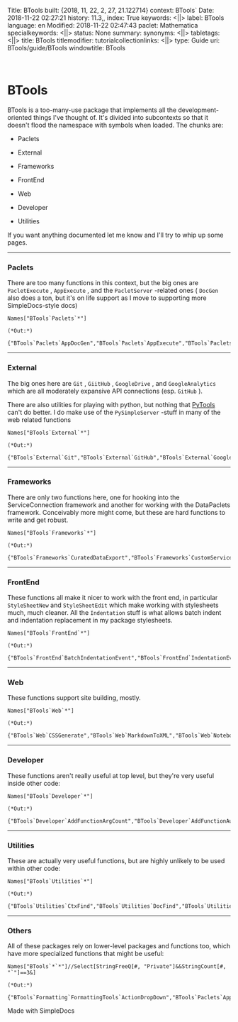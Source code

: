 Title: BTools
built: {2018, 11, 22, 2, 27, 21.122714}
context: BTools`
Date: 2018-11-22 02:27:21
history: 11.3,,
index: True
keywords: <||>
label: BTools
language: en
Modified: 2018-11-22 02:47:43
paclet: Mathematica
specialkeywords: <||>
status: None
summary: 
synonyms: <||>
tabletags: <||>
title: BTools
titlemodifier: 
tutorialcollectionlinks: <||>
type: Guide
uri: BTools/guide/BTools
windowtitle: BTools

<a id="btools" style="width:0;height:0;margin:0;padding:0;">&zwnj;</a>

# BTools

BTools is a too-many-use package that implements all the development-oriented things I've thought of. It's divided into subcontexts so that it doesn't flood the namespace with symbols when loaded. The chunks are:

* Paclets

* External

* Frameworks

* FrontEnd

* Web

* Developer

* Utilities

If you want anything documented let me know and I'll try to whip up some pages.

---

### Paclets

There are too many functions in this context, but the big ones are  ```PacletExecute``` ,  ```AppExecute``` , and the  ```PacletServer``` -related ones ( ```DocGen``` also does a ton, but it's on life support as I move to supporting more SimpleDocs-style docs)

    Names["BTools`Paclets`*"]

    (*Out:*)
    
    {"BTools`Paclets`AppDocGen","BTools`Paclets`AppExecute","BTools`Paclets`AppGit","BTools`Paclets`AppPacletExecute","BTools`Paclets`DocGen","BTools`Paclets`DocumentationSiteBuild","BTools`Paclets`DocumentationSiteDeploy","BTools`Paclets`PacletExecute","BTools`Paclets`PacletServerAdd","BTools`Paclets`PacletServerBuild","BTools`Paclets`PacletServerDeploy","BTools`Paclets`PacletServerExecute","BTools`Paclets`PacletServerInterface","BTools`Paclets`PacletServerRemove","BTools`Paclets`$DocGenSettings","BTools`Paclets`$PacletExecuteSettings","BTools`Paclets`$PacletServer","BTools`Paclets`$PacletServers"}

---

### External

The big ones here are  ```Git``` ,  ```GiitHub``` ,  ```GoogleDrive``` , and  ```GoogleAnalytics``` which are all moderately expansive API connections (esp.  ```GitHub``` ).

There are also utilities for playing with python, but nothing that  [PyTools](https://github.com/b3m2a1/mathematica-PyTools) can't do better. I do make use of the  ```PySimpleServer``` -stuff in many of the web related functions

    Names["BTools`External`*"]

    (*Out:*)
    
    {"BTools`External`Git","BTools`External`GitHub","BTools`External`GoogleAnalytics","BTools`External`GoogleAPIData","BTools`External`GoogleDrive","BTools`External`ProcessRead","BTools`External`ProcessRun","BTools`External`ProcessStart","BTools`External`PySimpleServerKill","BTools`External`PySimpleServerOpen","BTools`External`PySimpleServerRunning","BTools`External`PySimpleServerStart","BTools`External`PyVenvKill","BTools`External`PyVenvNew","BTools`External`PyVenvRun","BTools`External`PyVenvStart","BTools`External`SVN","BTools`External`TerminalRun","BTools`External`TerminalRunNonBlocking","BTools`External`TerminalShell","BTools`External`$PySimpleServer","BTools`External`$PyVenv"}

---

### Frameworks

There are only two functions here, one for hooking into the ServiceConnection framework and another for working with the DataPaclets framework. Conceivably more might come, but these are hard functions to write and get robust.

    Names["BTools`Frameworks`*"]

    (*Out:*)
    
    {"BTools`Frameworks`CuratedDataExport","BTools`Frameworks`CustomServiceConnection"}

---

### FrontEnd

These functions all make it nicer to work with the front end, in particular  ```StyleSheetNew``` and  ```StyleSheetEdit``` which make working with stylesheets much, much cleaner. All the  ```Indentation``` stuff is what allows batch indent and indentation replacement in my package stylesheets.

    Names["BTools`FrontEnd`*"]

    (*Out:*)
    
    {"BTools`FrontEnd`BatchIndentationEvent","BTools`FrontEnd`IndentationEvent","BTools`FrontEnd`MakeIndentable","BTools`FrontEnd`StyleDefinitionsValue","BTools`FrontEnd`StyleSheetApplyEdits","BTools`FrontEnd`StyleSheetCells","BTools`FrontEnd`StyleSheetDefaultStyles","BTools`FrontEnd`StyleSheetDelete","BTools`FrontEnd`StyleSheetDrop","BTools`FrontEnd`StyleSheetEdit","BTools`FrontEnd`StyleSheetEditAliases","BTools`FrontEnd`StyleSheetEditAutoReplacements","BTools`FrontEnd`StyleSheetEditEvents","BTools`FrontEnd`StyleSheetEditTaggingRules","BTools`FrontEnd`StyleSheetNew","BTools`FrontEnd`StyleSheetNotebookGet","BTools`FrontEnd`StyleSheetNotebookObject","BTools`FrontEnd`StyleSheetOpen","BTools`FrontEnd`StyleSheetParentNotebook","BTools`FrontEnd`StyleSheetStyles","BTools`FrontEnd`StyleSheetSync","BTools`FrontEnd`StyleSheetTemplate","BTools`FrontEnd`StyleSheetUpdate","BTools`FrontEnd`StyleSheetValue","BTools`FrontEnd`SyntaxHiglightingApplyStyling","BTools`FrontEnd`SyntaxHiglightingClearStyling","BTools`FrontEnd`SyntaxHiglightingStylesheet","BTools`FrontEnd`$DefaultStyleSheetNotebook","BTools`FrontEnd`$StyleSheetCellDisplayStyleOptions","BTools`FrontEnd`$StyleSheetIOCellStyles","BTools`FrontEnd`$StyleSheetSectionCellStyles","BTools`FrontEnd`$StyleSheetTextCellStyles","BTools`FrontEnd`$StyleSheetTitleCellStyles","BTools`FrontEnd`$SyntaxHighlightingStyles","BTools`FrontEnd`$SyntaxHiglightingCommands","BTools`FrontEnd`$SyntaxHiglightingConstants","BTools`FrontEnd`$SyntaxHiglightingContextStyling","BTools`FrontEnd`$SyntaxHiglightingFormattingHeads","BTools`FrontEnd`$SyntaxHiglightingFunctions","BTools`FrontEnd`$SyntaxHiglightingPunctuation","BTools`FrontEnd`$SyntaxHiglightingTypes"}

---

### Web

These functions support site building, mostly.

    Names["BTools`Web`*"]

    (*Out:*)
    
    {"BTools`Web`CSSGenerate","BTools`Web`MarkdownToXML","BTools`Web`NotebookMarkdownSave","BTools`Web`NotebookToMarkdown","BTools`Web`PelicanBuild","BTools`Web`PelicanDeploy","BTools`Web`PelicanNewFile","BTools`Web`PelicanNewSite","BTools`Web`PelicanNotebookSave","BTools`Web`PelicanNotebookToMarkdown","BTools`Web`PelicanThemes","BTools`Web`WebSiteBuild","BTools`Web`WebSiteContent","BTools`Web`WebSiteDeploy","BTools`Web`WebSiteFindTheme","BTools`Web`WebSiteInitialize","BTools`Web`WebSiteNewContent","BTools`Web`WebSiteNewTableOfContents","BTools`Web`WebSiteOptions","BTools`Web`WebSitePages","BTools`Web`WebSitePosts","BTools`Web`WebSites","BTools`Web`WebSiteSetOptions","BTools`Web`WebSiteThemes","BTools`Web`$WebSiteBuildErrors","BTools`Web`$WebSiteDirectory","BTools`Web`$WebSitePath","BTools`Web`$WebSiteThemePath"}

---

### Developer

These functions aren't really useful at top level, but they're very useful inside other code:

    Names["BTools`Developer`*"]

    (*Out:*)
    
    {"BTools`Developer`AddFunctionArgCount","BTools`Developer`AddFunctionAutocompletions","BTools`Developer`AddFunctionSyntaxInformation","BTools`Developer`AddFunctionUsageTemplate","BTools`Developer`AuthDialog","BTools`Developer`AutoFunctionInfo","BTools`Developer`BannerDialog","BTools`Developer`BannerDialogInput","BTools`Developer`BoxesToString","BTools`Developer`BoxQ","BTools`Developer`ContextRemove","BTools`Developer`ContextScopeBlock","BTools`Developer`EncodedCache","BTools`Developer`EncodedCacheLoad","BTools`Developer`GenerateFunctionInfo","BTools`Developer`KeychainAdd","BTools`Developer`KeychainConnect","BTools`Developer`KeychainGet","BTools`Developer`KeychainRemove","BTools`Developer`Newlineate","BTools`Developer`NewlineateCode","BTools`Developer`NewlineateCodeRecursive","BTools`Developer`NewlineateInput","BTools`Developer`NewlineateInputRecursive","BTools`Developer`NewlineateRecursive","BTools`Developer`OAuthDialog","BTools`Developer`PasswordDialog","BTools`Developer`PrettyString","BTools`Developer`SetArgCount","BTools`Developer`SetAutocompletions","BTools`Developer`SymbolDetermineType","BTools`Developer`SymbolNameMatchQ","BTools`Developer`SyncPath","BTools`Developer`$EncodedCache","BTools`Developer`$EncodedCacheDirectory","BTools`Developer`$EncodedCachePassword","BTools`Developer`$EncodedCacheSettings","BTools`Developer`$Keychain","BTools`Developer`$KeychainCloudAccounts","BTools`Developer`$KeychainDirectory","BTools`Developer`$KeychainPassword","BTools`Developer`$KeychainSettings","BTools`Developer`$SymbolNameTypes","BTools`Developer`$SymbolTypeNames"}

---

### Utilities

These are actually very useful functions, but are highly unlikely to be used within other code:

    Names["BTools`Utilities`*"]

    (*Out:*)
    
    {"BTools`Utilities`CtxFind","BTools`Utilities`DocFind","BTools`Utilities`FEAddResource","BTools`Utilities`FEAttachCell","BTools`Utilities`FEAttachCellSpec","BTools`Utilities`FEBoxEdit","BTools`Utilities`FEBoxGetOptions","BTools`Utilities`FEBoxObject","BTools`Utilities`FEBoxRead","BTools`Utilities`FEBoxRef","BTools`Utilities`FEBoxReplace","BTools`Utilities`FEBoxSelect","BTools`Utilities`FEBoxSetOptions","BTools`Utilities`FEChildren","BTools`Utilities`FEClickMouse","BTools`Utilities`FECopyScreen","BTools`Utilities`FEDragMouse","BTools`Utilities`FEExport","BTools`Utilities`FEFindFileOnPath","BTools`Utilities`FEFormatResource","BTools`Utilities`FEHiddenBlock","BTools`Utilities`FEImport","BTools`Utilities`FEKeyEventAdd","BTools`Utilities`FEKeyEventDrop","BTools`Utilities`FELoadResources","BTools`Utilities`FEMenuSetupAdd","BTools`Utilities`FEMenuSetupDrop","BTools`Utilities`FEMenuSetupGet","BTools`Utilities`FEMoveMouse","BTools`Utilities`FENextSibling","BTools`Utilities`FENotebooks","BTools`Utilities`FEPacketBrowser","BTools`Utilities`FEPacketExecute","BTools`Utilities`FEPackets","BTools`Utilities`FEParent","BTools`Utilities`FEPreviousSibling","BTools`Utilities`FEResetKeyEvents","BTools`Utilities`FEResetMenuSetup","BTools`Utilities`FEResourceBrowse","BTools`Utilities`FEResourceFind","BTools`Utilities`FEResourceGroup","BTools`Utilities`FEResourceKeys","BTools`Utilities`FEScreenPath","BTools`Utilities`FEScreenPosition","BTools`Utilities`FEScreenShot","BTools`Utilities`FESelectCells","BTools`Utilities`FESetMouseAppearance","BTools`Utilities`FESetSymbolColoring","BTools`Utilities`FESiblings","BTools`Utilities`FEToFileName","BTools`Utilities`FETokenBrowser","BTools`Utilities`FETokens","BTools`Utilities`FEUnicodeCharBrowser","BTools`Utilities`FEUserBaseFile","BTools`Utilities`FEValueBrowser","BTools`Utilities`FEValues","BTools`Utilities`FEWindowSize","BTools`Utilities`FileGrep","BTools`Utilities`FileSystemGrep","BTools`Utilities`FrontEndBlobIcon","BTools`Utilities`FrontEndFile","BTools`Utilities`FrontEndFiles","BTools`Utilities`FrontEndImage","BTools`Utilities`FrontEndImageBrowser","BTools`Utilities`FrontEndImageFiles","BTools`Utilities`GrepDirectory","BTools`Utilities`GrepSelect","BTools`Utilities`InternalDocumentationFiles","BTools`Utilities`InternalFiles","BTools`Utilities`InternalSystemFiles","BTools`Utilities`MsgFind","BTools`Utilities`OpsFind","BTools`Utilities`RefreshFETokens","BTools`Utilities`SpelunkCallsCases","BTools`Utilities`SpelunkDefinitions","BTools`Utilities`SpelunkGraph","BTools`Utilities`SpelunkObject","BTools`Utilities`SpelunkValues","BTools`Utilities`SpelunkValuesCases","BTools`Utilities`SpelunkValuesContains","BTools`Utilities`SystemArgSearch","BTools`Utilities`SystemContextSearch","BTools`Utilities`SystemExpressionsSearch","BTools`Utilities`SystemFunctionSearch","BTools`Utilities`SystemHeadSearch","BTools`Utilities`WithOverrideDefs","BTools`Utilities`$FEKeyEvents","BTools`Utilities`$FEKeyEventsDirectory","BTools`Utilities`$FEMenuSetup","BTools`Utilities`$FEMenuSetupDirectory","BTools`Utilities`$FEPacketList","BTools`Utilities`$FEResourceDirectory","BTools`Utilities`$FEResourceFiles","BTools`Utilities`$FEResourceGroups","BTools`Utilities`$FETokenList","BTools`Utilities`$FEValueList","BTools`Utilities`$FrontEndDirectory"}

---

### Others

All of these packages rely on lower-level packages and functions too, which have more specialized functions that might be useful:

    Names["BTools`*`*"]//Select[StringFreeQ[#, "Private"]&&StringCount[#, "`"]==3&]

    (*Out:*)
    
    {"BTools`Formatting`FormattingTools`ActionDropDown","BTools`Paclets`AppBuilder`AppAddContent","BTools`Paclets`AppBuilder`AppAddContextFiles","BTools`Paclets`AppBuilder`AppAddDocPage","BTools`Paclets`AppBuilder`AppAddGuidePage","BTools`Paclets`AppBuilder`AppAddPackage","BTools`Paclets`AppBuilder`AppAddPalette","BTools`Paclets`AppBuilder`AppAddStylesheet","BTools`Paclets`AppBuilder`AppAddTest","BTools`Paclets`AppBuilder`AppAddTutorialPage","BTools`Paclets`AppBuilder`AppComponentFiles","BTools`Paclets`AppBuilder`AppConfigRegenerate","BTools`Paclets`AppBuilder`AppConfigure","BTools`Paclets`AppBuilder`AppConfigureSubapp","BTools`Paclets`AppBuilder`AppContexts","BTools`Paclets`AppBuilder`AppDirectory","BTools`Paclets`AppBuilder`AppDocumentationTemplate","BTools`Formatting`FormattingTools`AppearanceReadyImage","BTools`Paclets`AppBuilder`AppExportTests","BTools`Paclets`AppBuilder`AppFileNames","BTools`Paclets`AppBuilder`AppFindFile","BTools`Paclets`AppBuilder`AppFindTestingNotebook","BTools`Paclets`AppBuilder`AppFromFile","BTools`Paclets`AppBuilder`AppFunctionDependencies","BTools`Paclets`AppBuilder`AppGenerateDocumentation","BTools`Paclets`AppBuilder`AppGenerateHTMLDocumentation","BTools`Paclets`AppBuilder`AppGeneratePackageSymbolNotebook","BTools`Paclets`AppBuilder`AppGenerateSymbolNotebook","BTools`Paclets`AppBuilder`AppGenerateTestingNotebook","BTools`Paclets`AppBuilder`AppGet","BTools`Paclets`AppBuilder`AppGitClone","BTools`Paclets`AppBuilder`AppGitCommit","BTools`Paclets`AppBuilder`AppGitHubConfigure","BTools`Paclets`AppBuilder`AppGitHubCreateRelease","BTools`Paclets`AppBuilder`AppGitHubDelete","BTools`Paclets`AppBuilder`AppGitHubPull","BTools`Paclets`AppBuilder`AppGitHubPush","BTools`Paclets`AppBuilder`AppGitHubRepo","BTools`Paclets`AppBuilder`AppGitHubSetRemote","BTools`Paclets`AppBuilder`AppGitInit","BTools`Paclets`AppBuilder`AppGitRealignRemotes","BTools`Paclets`AppBuilder`AppGitSafeCommit","BTools`Paclets`AppBuilder`AppGuideNotebook","BTools`Paclets`AppBuilder`AppGuidePages","BTools`Paclets`AppBuilder`AppGuides","BTools`Paclets`AppBuilder`AppIndexDocs","BTools`Paclets`AppBuilder`AppListTests","BTools`Paclets`AppBuilder`AppLocate","BTools`Paclets`AppBuilder`AppMainContext","BTools`Paclets`AppBuilder`AppNames","BTools`Paclets`AppBuilder`AppNeeds","BTools`Paclets`AppBuilder`AppNewTestingNotebook","BTools`Paclets`AppBuilder`AppPackage","BTools`Paclets`AppBuilder`AppPackageDependencies","BTools`Paclets`AppBuilder`AppPackageFunctions","BTools`Paclets`AppBuilder`AppPackageGenerateDocumentation","BTools`Paclets`AppBuilder`AppPackageGuideNotebook","BTools`Paclets`AppBuilder`AppPackageOpen","BTools`Paclets`AppBuilder`AppPackages","BTools`Paclets`AppBuilder`AppPackageSaveGuide","BTools`Paclets`AppBuilder`AppPackageSaveSymbolPages","BTools`Paclets`AppBuilder`AppPackageSymbolNotebook","BTools`Paclets`AppBuilder`AppPaclet","BTools`Paclets`AppBuilder`AppPacletBackup","BTools`Paclets`AppBuilder`AppPacletBundle","BTools`Paclets`AppBuilder`AppPacletContexts","BTools`Paclets`AppBuilder`AppPacletDirectoryAdd","BTools`Paclets`AppBuilder`AppPacletInfo","BTools`Paclets`AppBuilder`AppPacletInstallerURL","BTools`Paclets`AppBuilder`AppPacletServerPage","BTools`Paclets`AppBuilder`AppPacletSiteBundle","BTools`Paclets`AppBuilder`AppPacletSiteInfo","BTools`Paclets`AppBuilder`AppPacletSiteURL","BTools`Paclets`AppBuilder`AppPacletUninstallerURL","BTools`Paclets`AppBuilder`AppPacletUpload","BTools`Paclets`AppBuilder`AppPalettes","BTools`Paclets`AppBuilder`AppPath","BTools`Paclets`AppBuilder`AppPathFormat","BTools`Paclets`AppBuilder`AppPublish","BTools`Paclets`AppBuilder`AppReconfigureSubapp","BTools`Paclets`AppBuilder`AppRegenerateBundleInfo","BTools`Paclets`AppBuilder`AppRegenerateContextLoadFiles","BTools`Paclets`AppBuilder`AppRegenerateDirectories","BTools`Paclets`AppBuilder`AppRegenerateDocInfo","BTools`Paclets`AppBuilder`AppRegenerateGitExclude","BTools`Paclets`AppBuilder`AppRegenerateGitIgnore","BTools`Paclets`AppBuilder`AppRegenerateInit","BTools`Paclets`AppBuilder`AppRegenerateLoadInfo","BTools`Paclets`AppBuilder`AppRegeneratePacletInfo","BTools`Paclets`AppBuilder`AppRegenerateReadme","BTools`Paclets`AppBuilder`AppRegenerateUploadInfo","BTools`Paclets`AppBuilder`AppSaveGuide","BTools`Paclets`AppBuilder`AppSaveSymbolPages","BTools`Paclets`AppBuilder`AppStylesheet","BTools`Paclets`AppBuilder`AppStyleSheets","BTools`Paclets`AppBuilder`AppSubpacletUpload","BTools`Paclets`AppBuilder`AppSymbolNotebook","BTools`Paclets`AppBuilder`AppSymbolPage","BTools`Paclets`AppBuilder`AppSymbolPages","BTools`Paclets`AppBuilder`AppTutorialNotebook","BTools`Paclets`AppBuilder`AppTutorials","BTools`Paclets`DocGen`AutoGenerateDetails","BTools`Paclets`DocGen`AutoGenerateExamples","BTools`Paclets`DocGen`AutoGenerateUsage","BTools`PackageScope`Package`BackupFile","BTools`Formatting`FormattingTools`ButtonActionMenu","BTools`Formatting`FormattingTools`ButtonActionPopup","BTools`Formatting`FormattingTools`ButtonPopupMenu","BTools`Formatting`FormattingTools`ColoredActionMenu","BTools`Formatting`FormattingTools`ColoredButton","BTools`Formatting`FormattingTools`ColoredButtonAppearances","BTools`Formatting`FormattingTools`ColoredPanel","BTools`Formatting`FormattingTools`ColoredPanelAppearances","BTools`Formatting`FormattingTools`ColoredPopupMenu","BTools`Formatting`FormattingTools`ColorizationAdjust","BTools`Formatting`FormattingTools`ColorizedAppearances","BTools`Utilities`DocFind`ContextNotebook","BTools`Utilities`DocFind`ContextOrdering","BTools`PackageScope`Package`CreateSyncBundle","BTools`Utilities`DocFind`DocFile","BTools`Paclets`DocGen`DocGenGenerateDocumentation","BTools`Paclets`DocGen`DocGenGenerateGuide","BTools`Paclets`DocGen`DocGenGenerateHTMLDocumentation","BTools`Paclets`DocGen`DocGenGenerateSymbolPages","BTools`Paclets`DocGen`DocGenGenerateTutorial","BTools`Paclets`DocGen`DocGenHTMLCloudDeploy","BTools`Paclets`DocGen`DocGenIndexDocumentation","BTools`Paclets`DocGen`DocGenLoadFE","BTools`Paclets`DocGen`DocGenRefLink","BTools`Paclets`DocGen`DocGenSaveGuide","BTools`Paclets`DocGen`DocGenSaveSymbolPages","BTools`Paclets`DocGen`DocGenSettingsLookup","BTools`Paclets`DocGen`DocLinkBase","BTools`Paclets`DocGen`DocMetadata","BTools`Utilities`DocFind`DocsDialog","BTools`PackageScope`Package`DownloadFile","BTools`Developer`Package`EncodedCacheExport","BTools`Developer`Package`EncodedCacheFile","BTools`Developer`Package`EncodedCacheLoaded","BTools`Developer`Package`EncodedCacheOption","BTools`Developer`Package`EncodedCacheOptionsExport","BTools`Developer`Package`EncodedCacheOptionsFile","BTools`Developer`Package`EncodedCacheOptionsLoad","BTools`Developer`Package`EncodedCachePassword","BTools`Developer`Package`EncodedCachePasswordDialog","BTools`Developer`Package`EncodedCachePasswordExport","BTools`Developer`Package`EncodedCachePasswordFile","BTools`Developer`Package`EncodedCachePasswordLoad","BTools`External`Git`FormatGitHubPath","BTools`Utilities`DocFind`FormattedDefs","BTools`Utilities`DocFind`FormattedUsage","BTools`Formatting`FormattingTools`FramedActionMenu","BTools`Formatting`FormattingTools`FramedButton","BTools`Formatting`FormattingTools`FramedPopupMenu","BTools`Formatting`FormattingTools`FrameMasked","BTools`External`Google`GAAGetReport","BTools`External`Google`GAAnalyticsReportsCall","BTools`External`Google`GAAnalyticsReportsRequest","BTools`External`Google`GACall","BTools`External`Google`GADriveCall","BTools`External`Google`GADriveRequest","BTools`External`Google`GAErrorString","BTools`External`Google`GAFileCreatePermissions","BTools`External`Google`GAFileDelete","BTools`External`Google`GAFileDeletePermissions","BTools`External`Google`GAFileDownload","BTools`External`Google`GAFileDownloadURL","BTools`External`Google`GAFileInfo","BTools`External`Google`GAFilePermissions","BTools`External`Google`GAFilePrivatize","BTools`External`Google`GAFilePublish","BTools`External`Google`GAFileSearch","BTools`External`Google`GAFileUpdate","BTools`External`Google`GAFileUpdatePermissions","BTools`External`Google`GAFileUpload","BTools`External`Google`GAOAuthCodeURL","BTools`External`Google`GAOAuthenticate","BTools`External`Google`GAOAuthRefreshRequest","BTools`External`Google`GAOAuthTokenData","BTools`External`Google`GAParse","BTools`External`Google`GAPrepParams","BTools`External`Google`GARequest","BTools`Paclets`DocGen`GenerateMultiPackageOverview","BTools`Utilities`DocFind`GetUsage","BTools`External`Git`GitAdd","BTools`External`Git`GitAddRemote","BTools`External`Git`GitBranch","BTools`External`Git`GitClone","BTools`External`Git`GitCommit","BTools`External`Git`GitConfig","BTools`External`Git`GitCreate","BTools`External`Git`GitFetch","BTools`External`Git`GitHelp","BTools`External`Git`GitHubCreate","BTools`External`Git`GitHubCreateRelease","BTools`External`Git`GitHubDelete","BTools`External`Git`GitHubDeleteRelease","BTools`External`Git`GitHubDeleteReleaseAsset","BTools`External`Git`GitHubDeployments","BTools`External`Git`GitHubEditRelease","BTools`External`Git`GitHubEditReleaseAsset","BTools`External`Git`GitHubGetReleaseAsset","BTools`External`Git`GitHubImport","BTools`External`Git`GitHubPath","BTools`External`Git`GitHubPathParse","BTools`External`Git`GitHubPathQ","BTools`External`Git`GitHubQuery","BTools`External`Git`GitHubReleaseQ","BTools`External`Git`GitHubReleases","BTools`External`Git`GitHubRepoQ","BTools`External`Git`GitHubRepositories","BTools`External`Git`GitHubUploadReleaseAsset","BTools`External`Git`GitIgnore","BTools`External`Git`GitInit","BTools`External`Git`GitListRemotes","BTools`External`Git`GitListTree","BTools`External`Git`GitListTreeRecursive","BTools`External`Git`GitLog","BTools`External`Git`GitPull","BTools`External`Git`GitPullOrigin","BTools`External`Git`GitPush","BTools`External`Git`GitPushOrigin","BTools`External`Git`GitRegisterFunction","BTools`External`Git`GitRemoveRemote","BTools`External`Git`GitRepo","BTools`External`Git`GitRepoQ","BTools`External`Git`GitRepositories","BTools`External`Git`GitRun","BTools`External`Git`GitShowBranch","BTools`External`Git`GitStatus","BTools`External`Google`GoogleAPIClearAuth","BTools`Formatting`FormattingTools`GradientAppearance","BTools`Formatting`FormattingTools`GradientButtonAppearance","BTools`Formatting`FormattingTools`GradientDropDownAppearance","BTools`Formatting`FormattingTools`GradientPanelAppearance","BTools`Paclets`DocGen`GuideContextTemplate","BTools`Paclets`DocGen`GuideNotebook","BTools`Paclets`DocGen`GuideTemplate","BTools`Paclets`PacletTools`LoadPacletServers","BTools`Paclets`PacletTools`LocalPacletServerPattern","BTools`Developer`Package`MakeEncodedCacheSymbol","BTools`Paclets`DocGen`MultiPackageOverviewNotebook","BTools`Formatting`FormattingTools`NinePatchCreate","BTools`Utilities`DocFind`OpenDocs","BTools`Paclets`PacletTools`PacletAPIUpload","BTools`Paclets`PacletTools`PacletAutoPaclet","BTools`Paclets`PacletTools`PacletBundle","BTools`Paclets`PacletTools`PacletDownloadPaclet","BTools`PackageScope`Package`PacletExecuteSettingsLookup","BTools`Paclets`PacletTools`PacletFindBuiltFile","BTools`Paclets`PacletTools`PacletInfo","BTools`Paclets`PacletTools`PacletInfoAssociation","BTools`Paclets`PacletTools`PacletInfoExpression","BTools`PackageScope`Package`PacletInfoExpressionBundle","BTools`Paclets`PacletTools`PacletInfoGenerate","BTools`Paclets`PacletTools`PacletInstalledQ","BTools`PackageScope`Deprecated`PacletInstallerURL","BTools`Paclets`PacletTools`PacletInstallPaclet","BTools`Paclets`PacletTools`PacletLookup","BTools`Paclets`PacletTools`PacletOpen","BTools`Paclets`PacletTools`PacletRemove","BTools`Paclets`PacletTools`PacletServer","BTools`Paclets`PacletTools`PacletServerBundleSite","BTools`Paclets`PacletTools`PacletServerDataset","BTools`Paclets`PacletTools`PacletServerDelete","BTools`Paclets`PacletTools`PacletServerDeploymentURL","BTools`Paclets`PacletTools`PacletServerDirectory","BTools`Paclets`PacletTools`PacletServerExposedPaclets","BTools`Paclets`PacletTools`PacletServerFile","BTools`Paclets`PacletTools`PacletServerInitialize","BTools`Paclets`PacletTools`PacletServerURL","BTools`Paclets`PacletTools`PacletSiteBundle","BTools`Paclets`PacletTools`PacletSiteInfo","BTools`Paclets`PacletTools`PacletSiteInfoDataset","BTools`PackageScope`Deprecated`PacletSiteInstall","BTools`PackageScope`Deprecated`PacletSiteUninstall","BTools`Paclets`PacletTools`PacletSiteUpload","BTools`Paclets`PacletTools`PacletSiteURL","BTools`PackageScope`Deprecated`PacletUninstallerURL","BTools`Paclets`PacletTools`PacletUpload","BTools`PackageScope`Deprecated`PacletUploadInstaller","BTools`PackageScope`Deprecated`PacletUploadUninstaller","BTools`Formatting`FormattingTools`PopupDropDown","BTools`PackageScope`Package`RestoreFile","BTools`Paclets`DocGen`SaveMultiPackageOverview","BTools`Paclets`PacletTools`SetPacletFormatting","BTools`External`Git`SVNCheckOut","BTools`External`Git`SVNExport","BTools`External`Git`SVNFileNames","BTools`External`Git`SVNRun","BTools`Paclets`DocGen`SymbolPageContextTemplate","BTools`Paclets`DocGen`SymbolPageNotebook","BTools`Paclets`DocGen`SymbolPageTemplate","BTools`PackageScope`Package`SyncDownloadWork","BTools`PackageScope`Package`SyncPathQ","BTools`PackageScope`Package`SyncUploadWork","BTools`Paclets`DocGen`TutorialContextTemplate","BTools`Paclets`DocGen`TutorialNotebook","BTools`Paclets`DocGen`TutorialTemplate","BTools`PackageScope`Package`UploadFile","BTools`Paclets`AppBuilder`$AppCloudExtension","BTools`Paclets`AppBuilder`$AppDirectories","BTools`Paclets`AppBuilder`$AppDirectory","BTools`Paclets`AppBuilder`$AppDirectoryName","BTools`Paclets`AppBuilder`$AppDirectoryRoot","BTools`Paclets`AppBuilder`$AppDocGenMethodRouter","BTools`Paclets`AppBuilder`$AppExecuteMethods","BTools`Paclets`AppBuilder`$AppGitRouter","BTools`Paclets`AppBuilder`$AppPacletExecuteMethods","BTools`Paclets`AppBuilder`$AppPathMap","BTools`PackageScope`Package`$BackupDirectoryName","BTools`PackageScope`Package`$BundleMetaInformationFile","BTools`Paclets`PacletTools`$DefaultPacletServer","BTools`Paclets`DocGen`$DocGenActive","BTools`Paclets`DocGen`$DocGenColoring","BTools`Paclets`DocGen`$DocGenDirectory","BTools`Paclets`DocGen`$DocGenFE","BTools`Paclets`DocGen`$DocGenFooter","BTools`PackageScope`Package`$DocGenFunction","BTools`Paclets`DocGen`$DocGenLine","BTools`Paclets`DocGen`$DocGenLinkBase","BTools`Paclets`DocGen`$DocGenMessageStack","BTools`Paclets`DocGen`$DocGenTmpDirectory","BTools`Paclets`DocGen`$DocGenURLBase","BTools`Paclets`DocGen`$DocGenWebDocsDirectory","BTools`Paclets`DocGen`$DocGenWebDocsTmpDirectory","BTools`Paclets`DocGen`$DocGenWebResourceBase","BTools`Utilities`DocFind`$DockDocDialog","BTools`Developer`Package`$EncodedCacheDefaultOptions","BTools`Developer`Package`$EncodedCachePasswords","BTools`Paclets`PacletTools`$FormatPaclets","BTools`External`Google`$GAActiveHead","BTools`External`Google`$GAApplyRequests","BTools`External`Google`$GAClientID","BTools`External`Google`$GAClientSecret","BTools`External`Google`$GALastError","BTools`External`Google`$GAOAuthToken","BTools`External`Google`$GAParameters","BTools`External`Google`$GAParamMap","BTools`External`Google`$GAVersion","BTools`External`Git`$GitActions","BTools`External`Git`$GitCommandLog","BTools`External`Git`$GitHubActions","BTools`External`Git`$GitHubPassword","BTools`External`Git`$GitHubUsername","BTools`External`Git`$GitLogCommands","BTools`External`Git`$GitParamMap","BTools`External`Git`$GitRepo","BTools`External`Git`$GitRunFlags","BTools`External`Google`$GoogleAnalyticsCalls","BTools`External`Google`$GoogleAPIUsername","BTools`External`Google`$GoogleDriveCalls","BTools`Paclets`PacletTools`$PacletBuildDirectory","BTools`Paclets`PacletTools`$PacletBuildExtension","BTools`Paclets`PacletTools`$PacletBuildRoot","BTools`PackageScope`Package`$PacletExecuteExpressionMethods","BTools`PackageScope`Package`$PacletExecuteSiteMethods","BTools`PackageScope`Package`$PacletExecuteUploadMethods","BTools`Paclets`PacletTools`$PacletExtension","BTools`Paclets`PacletTools`$PacletFilePatterns","BTools`Paclets`PacletTools`$PacletRemovePatterns","BTools`Paclets`PacletTools`$PacletServerBase","BTools`Paclets`PacletTools`$PacletUploadAccount","BTools`Paclets`PacletTools`$PacletUploadPatterns","BTools`Paclets`PacletTools`$PacletUseKeychain","BTools`External`Git`$SVNActions","BTools`PackageScope`Package`$SyncUploads"}

Made with SimpleDocs
